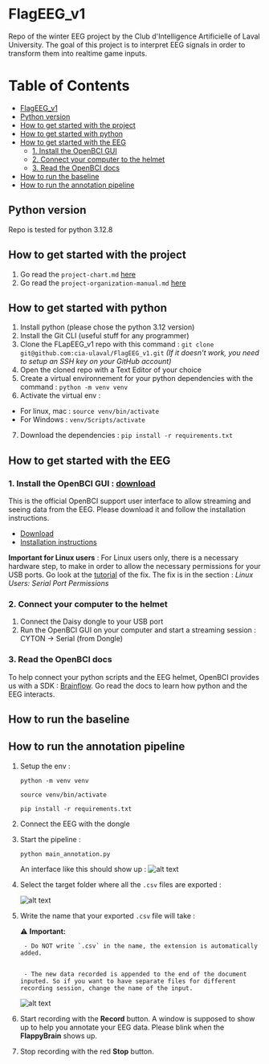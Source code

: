 


# FlagEEG_v1
Repo of the winter EEG project by the Club d'Intelligence Artificielle of Laval University. The goal of this project is to interpret EEG signals in order to transform them into realtime game inputs.

# Table of Contents
- [FlagEEG_v1](#flageeg_v1)
- [Python version](#python-version)
- [How to get started with the project](#how-to-get-started-with-the-project)
- [How to get started with python](#how-to-get-started-with-python)
- [How to get started with the EEG](#how-to-get-started-with-the-eeg)
  - [1. Install the OpenBCI GUI](#1-install-the-openbci-gui)
  - [2. Connect your computer to the helmet](#2-connect-your-computer-to-the-helmet)
  - [3. Read the OpenBCI docs](#3-read-the-openbci-docs)
- [How to run the baseline](#how-to-run-the-baseline)
- [How to run the annotation pipeline](#how-to-run-the-annotation-pipeline)

## Python version
Repo is tested for python 3.12.8

## How to get started with the project
1. Go read the `project-chart.md` [here](/management/project-chart.md)
2. Go read the `project-organization-manual.md` [here](/management/project-organization-manual.md)

## How to get started with python
1. Install python (please chose the python 3.12 version)
2. Install the Git CLI (useful stuff for any programmer)
3. Clone the FLapEEG_v1 repo with this command : 
```git clone git@github.com:cia-ulaval/FlagEEG_v1.git```
_(If it doesn't work, you need to setup an SSH key on your GitHub account)_
4. Open the cloned repo with a Text Editor of your choice
5. Create a virtual environnement for your python dependencies with the command : 
```python -m venv venv```
6. Activate the virtual env :
- For linux, mac : `source venv/bin/activate`
- For Windows : `venv/Scripts/activate`
7. Download the dependencies :
```pip install -r requirements.txt```

## How to get started with the EEG
### 1. Install the OpenBCI GUI : [download](https://openbci.com/downloads)
This is the official OpenBCI support user interface to allow streaming and seeing data from the EEG. Please download it and follow the installation instructions.
- [Download](https://openbci.com/downloads)
- [Installation instructions](https://docs.openbci.com/Software/OpenBCISoftware/GUIDocs/)

**Important for Linux users** : For Linux users only, there is a necessary hardware step, to make in order to allow the necessary permissions for your USB ports. Go look at the [tutorial](https://docs.openbci.com/Software/OpenBCISoftware/GUIDocs/#linux-users-serial-port-permissions) of the fix. The fix is in the section : _Linux Users: Serial Port Permissions_

### 2. Connect your computer to the helmet
1. Connect the Daisy dongle to your USB port
2. Run the OpenBCI GUI on your computer and start a streaming session : CYTON -> Serial (from Dongle) 

### 3. Read the OpenBCI docs
To help connect your python scripts and the EEG helmet, OpenBCI provides us with a SDK : [Brainflow](https://docs.openbci.com/ForDevelopers/SoftwareDevelopment/). Go read the docs to learn how python and the EEG interacts.


## How to run the baseline


## How to run the annotation pipeline
1. Setup the env : 
    
    `python -m venv venv`

    `source venv/bin/activate`
    
    `pip install -r requirements.txt`

2. Connect the EEG with the dongle
3. Start the pipeline : 

    `python main_annotation.py`

    An interface like this should show up : 
    ![alt text](README_images/image.png)
3. Select the target folder where all the `.csv` files are exported : 

    ![alt text](README_images/image1.png)
4. Write the name that your exported `.csv` file will take :

    ⚠️ **Important:** 

        - Do NOT write `.csv` in the name, the extension is automatically   added.


        - The new data recorded is appended to the end of the document  inputed. So if you want to have separate files for different recording session, change the name of the input.


    ![alt text](README_images/image2.png)

5. Start recording with the **Record** button. A window is supposed to show up to help you annotate your EEG data. Please blink when the **FlappyBrain** shows up.

6. Stop recording with the red **Stop** button.

